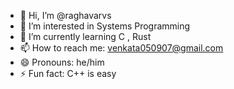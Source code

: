 - 👋 Hi, I’m @raghavarvs
- 👀 I’m interested in Systems Programming
- 🌱 I’m currently learning C , Rust
- 📫 How to reach me: venkata050907@gmail.com
- 😄 Pronouns: he/him
- ⚡ Fun fact: C++ is easy

<!---
raghavarvs/raghavarvs is a ✨ special ✨ repository because its `README.md` (this file) appears on your GitHub profile.
You can click the Preview link to take a look at your changes.
--->
